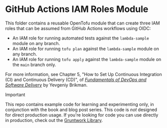 # GitHub Actions IAM Roles Module 

This folder contains a reusable OpenTofu module that can create three IAM roles that can be assumed from GitHub Actions
workflows using OIDC:

* An IAM role for running automated tests against the `lambda-sample` module on any branch.
* An IAM role for running `tofu plan` against the `lambda-sample` module on any branch.
* An IAM role for running `tofu apply` against the `lambda-sample` module on the `main` branch only.

For more information, see Chapter 5, "How to Set Up Continuous Integration (CI) and Continuous Delivery (CD)", of 
[_Fundamentals of DevOps and Software Delivery_](https://www.fundamentals-of-devops.com) by Yevgeniy Brikman.

> [!IMPORTANT]  
> This repo contains example code for learning and experimenting only, in conjunction with the book and blog post
> series. This code is _not_ designed for direct production usage. If you're looking for code you can use directly in
> production, check out the [Gruntwork Library](https://www.gruntwork.io/products/library).
